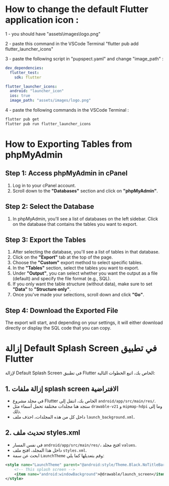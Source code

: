 # How to change the default Flutter application icon :

1 -  you should have "assets\images\logo.png"

2 - paste this command in the VSCode Terminal "flutter pub add flutter_launcher_icons"

3 - paste the following script in "pupspect.yaml" and change "image_path" :

```yaml
dev_dependencies:
  flutter_test:
    sdk: flutter

flutter_launcher_icons:
  android: "launcher_icon"
  ios: true
  image_path: "assets/images/logo.png"
```
4 - paste the following commands  in the VSCode Terminal : 
```PowerShell 
flutter pub get
flutter pub run flutter_launcher_icons
```

# How to Exporting Tables from phpMyAdmin

## Step 1: Access phpMyAdmin in cPanel

1. Log in to your cPanel account.
2. Scroll down to the **"Databases"** section and click on **"phpMyAdmin"**.

## Step 2: Select the Database

1. In phpMyAdmin, you'll see a list of databases on the left sidebar. Click on the database that contains the tables you want to export.

## Step 3: Export the Tables

1. After selecting the database, you'll see a list of tables in that database.
2. Click on the **"Export"** tab at the top of the page.
3. Choose the **"Custom"** export method to select specific tables.
4. In the **"Tables"** section, select the tables you want to export.
5. Under **"Output"**, you can select whether you want the output as a file (default) and specify the file format (e.g., SQL).
6. If you only want the table structure (without data), make sure to set **"Data"** to **"Structure only"**.
7. Once you've made your selections, scroll down and click **"Go"**.

## Step 4: Download the Exported File

The export will start, and depending on your settings, it will either download directly or display the SQL code that you can copy.


# إزالة Default Splash Screen في تطبيق Flutter

لإزالة Default Splash Screen في تطبيق Flutter الخاص بك، اتبع الخطوات التالية:

## 1. إزالة ملفات splash screen الافتراضية

- في مجلد مشروع Flutter الخاص بك، انتقل إلى `android/app/src/main/res/`.
- ستجد هنا مجلدات مختلفة تحمل أسماء مثل `drawable-v21` و `mipmap-hdpi` وما إلى ذلك.
- داخل كل من هذه المجلدات، احذف ملف `launch_background.xml`.

## 2. تحديث ملف styles.xml

- في نفس المسار `android/app/src/main/res/`، افتح مجلد `values`.
- داخل هذا المجلد، افتح ملف `styles.xml`.
- ابحث عن سمة `LaunchTheme` وقم بتعديلها كما يلي:

```xml
<style name="LaunchTheme" parent="@android:style/Theme.Black.NoTitleBar">
    <!-- This splash screen -->
    <item name="android:windowBackground">@drawable/launch_screen</item>
</style>


